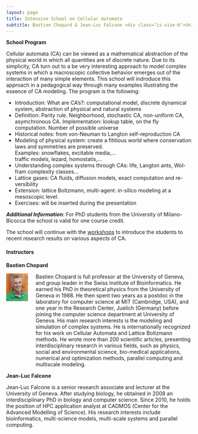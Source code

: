 ```yaml
---
layout: page
title: Intensive School on Cellular Automata
subtitle: Bastien Chopard & Jean-Luc Falcone <div class="is-size-6">University of Geneva</div> <div class="small-padding-elem"></div> <div class="is-size-4"> 17 September 2018 </div>
---
```


**School Program**

Cellular automata (CA) can be viewed as a mathematical abstraction of the physical world in which all quantities are of discrete nature. Due to its simplicity, CA turn out to a be very interesting approach to model complex systems in which a macroscopic collective behavior emerges out of the interaction of many simple elements. This school will indroduce this approach in a pedagogical way through many examples illustrating the essence of CA modeling.
The program is the following:

- Introduction: What are CA’s?: computational model, discrete dynamical system, abstraction of physical and natural systems
- Definition: Parity rule. Neighborhood, stochastic CA, non-uniform CA, asymchronous CA. Implementation: lookup table, on the fly computation. Number of possible universe
- Historical notes: from von-Neuman to Langton self-reproduction CA
- Modeling of physical system: create a fititious world where conservation laws and symmetries are preserved. <br>Examples: snowflakes, excitable media,... 
<br>traffic models, lezard, homostatis,...
- Understanding complex systems through CAs: life, Langton ants, Wol- fram complexity classes...
- Lattice gases: CA fluids, diffusion models, exact computation and re- versibility
- Extension: lattice Boltzmann, multi-agent: in-silico modeling at a mesoscopic level.
- Exercises: will be inserted during the presentation

***Additional Information***: For PhD students from the University of Milano-Bicocca the school is valid for one course credit.

The school will continue with the [workshops](/workshops) to introduce the students to recent research results on various aspects of CA.

<h4>Instructors</h4>

**Bastien Chopard**

<div class="columns">
  <div class="column">
	<img src="/assets/images/chopard.jpg">
  </div>
  <div class="column">
	Bastien Chopard is full professor at the University of Geneva, and group leader in the Swiss Institute of Bioinformatics. He earned his PhD in theoretical physics from the University of Geneva in 1988. He then spent two years as a postdoc in the laboratory for computer science at MIT (Cambridge, USA), and one year in the Research Center, Juelich (Germany) before joining the computer science department at University of Geneva. His main research interests is the modeling and simulation of complex systems. He is internationally recognized for his work on Cellular Automata and Lattice Boltzmann methods. He wrote more than 200 scientific articles, presenting interdisciplinary research in various fields, such as physics, social and environmental science, bio-medical applications, numerical and optimization methods, parallel computing and multiscale modeling.
  </div>
</div>


**Jean-Luc Falcone**

Jean-Luc Falcone is a senior research associate and lecturer at the University of Geneva. After studying biology, he obtained in 2008 an interdisciplinary PhD in biology and computer science. Since 2010, he holds the position of HPC application analyst at CADMOS (Center for the Advanced Modelling of Science). His research interests include bioinformatics, multi-science models, multi-scale systems and parallel computing.
